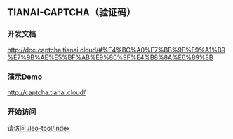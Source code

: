 ## TIANAI-CAPTCHA（验证码）

### 开发文档
http://doc.captcha.tianai.cloud/#%E4%BC%A0%E7%BB%9F%E9%A1%B9%E7%9B%AE%E5%BF%AB%E9%80%9F%E4%B8%8A%E6%89%8B
### 演示Demo
http://captcha.tianai.cloud/
### 开始访问
[请访问 /leo-tool/index](/leo-tool/index)
